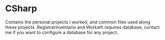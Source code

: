 # CSharp
Contains the personal projects I worked, and common files used along these projects. RegistrarInventario and Workath requires database, contact me if you want to configure a database for any project.
